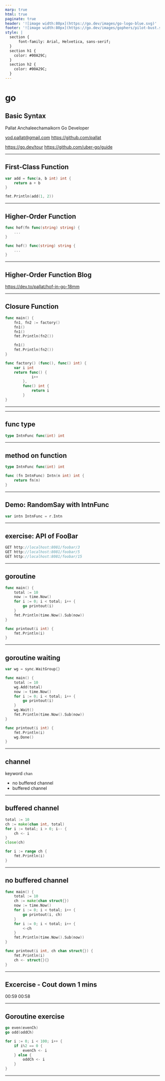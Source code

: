 ```yaml
---
marp: true
html: true
paginate: true
header: '![image width:80px](https://go.dev/images/go-logo-blue.svg)'
footer: '![image width:80px](https://go.dev/images/gophers/pilot-bust.svg)'
style: |
  section {
      font-family: Arial, Helvetica, sans-serif;
  }
  section h1 {
    color: #00A29C;
  }
  section h2 {
    color: #00A29C;
  }
---
```


# go

## Basic Syntax

Pallat Anchaleechamaikorn
Go Developer

yod.pallat@gmail.com
https://github.com/pallat

https://go.dev/tour
https://github.com/uber-go/guide

---

## First-Class Function

```go
var add = func(a, b int) int {
    return a + b
}

fmt.Println(add(1, 2))
```

---

## Higher-Order Function

```go
func hof(fn func(string) string) {
    ...
}

func hof() func(string) string {
    ...
}
```

---

## Higher-Order Function Blog

https://dev.to/pallat/hof-in-go-18mm

---

## Closure Function

```go
func main() {
    fn1, fn2 := factory()
    fn1()
    fn1()
    fmt.Println(fn2())

    fn1()
    fmt.Println(fn2())
}

func factory() (func(), func() int) {
    var i int
    return func() {
            i++
        },
        func() int {
            return i
        }
}
```

---

---

## func type

```go
type IntnFunc func(int) int
```

---

## method on function

```go
type IntnFunc func(int) int

func (fn IntnFunc) Intn(n int) int {
    return fn(n)
}
```

---

## Demo: RandomSay with IntnFunc

```go
var intn IntnFunc = r.Intn
```

---

## exercise: API of FooBar

```go
GET http://localhost:8081/foobar/3
GET http://localhost:8081/foobar/5
GET http://localhost:8081/foobar/15
```

---

## goroutine

```go
func main() {
    total := 10
    now := time.Now()
    for i := 0; i < total; i++ {
        go printout(i)
    }
    fmt.Println(time.Now().Sub(now))
}

func printout(i int) {
    fmt.Println(i)
}

```

---

## goroutine waiting

```go
var wg = sync.WaitGroup{}

func main() {
    total := 10
    wg.Add(total)
    now := time.Now()
    for i := 0; i < total; i++ {
        go printout(i)
    }
    wg.Wait()
    fmt.Println(time.Now().Sub(now))
}

func printout(i int) {
    fmt.Println(i)
    wg.Done()
}
```

---

## channel

keyword `chan`

- no buffered channel
- buffered channel

---

## buffered channel

```go
total := 10
ch := make(chan int, total)
for i := total; i > 0; i-- {
    ch <- i
}
close(ch)

for i := range ch {
    fmt.Println(i)
}
```

---

## no buffered channel

```go
func main() {
    total := 10
    ch := make(chan struct{})
    now := time.Now()
    for i := 0; i < total; i++ {
        go printout(i, ch)
    }
    for i := 0; i < total; i++ {
        <-ch
    }
    fmt.Println(time.Now().Sub(now))
}

func printout(i int, ch chan struct{}) {
    fmt.Println(i)
    ch <- struct{}{}
}
```

---

## Excercise - Cout down 1 mins

00:59
00:58

---

## Goroutine exercise

```go
go even(evenCh)
go odd(oddCh)

for i := 0; i < 100; i++ {
    if i%2 == 0 {
        evenCh <- i
    } else {
        oddCh <- i
    }
}
```

---
